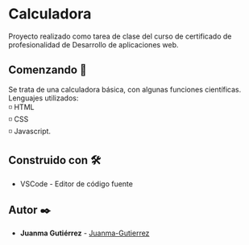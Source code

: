 # Calculadora
Proyecto realizado como tarea de clase del curso de certificado de profesionalidad de Desarrollo de aplicaciones web.

## Comenzando 🚀
Se trata de una calculadora básica, con algunas funciones científicas.
Lenguajes utilizados:<br>
   ◽ HTML<br>
   ◽ CSS<br>
   ◽ Javascript.

## Construido con 🛠️

* VSCode - Editor de código fuente

## Autor ✒️
* **Juanma Gutiérrez** - [Juanma-Gutierrez](https://github.com/Juanma-Gutierrez)
